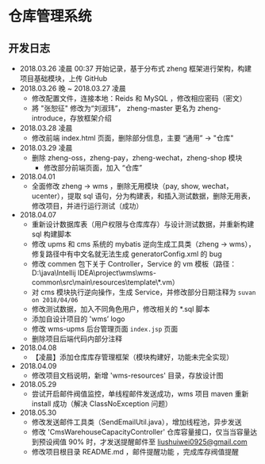 # 仓库管理系统


## 开发日志
- 2018.03.26 凌晨 00:37 开始记录，基于分布式 zheng 框架进行架构，构建项目基础模块，上传 GitHub
- 2018.03.26 晚 ~ 2018.03.27 凌晨
  - 修改配置文件，连接本地：Reids 和 MySQL ，修改相应密码（密文）
  - 將 "张恕征" 修改为“刘淑玮”， zheng-master 更名为 zheng-introduce，存放框架介绍
- 2018.03.28 凌晨
  - 修改前端 index.html 页面，删除部分信息，主要 “通用”  -> "仓库"
- 2018.03.29 凌晨
  - 删除 zheng-oss，zheng-pay，zheng-wechat，zheng-shop 模块
    - 修改部分前端页面，加入 “仓库”
- 2018.04.01
  - 全面修改 zheng -> wms ，删除无用模块（pay, show, wechat，ucenter），提取 sql 语句，分为构建表，和插入测试数据，删除无用表，修改项目，并进行运行测试（成功）
- 2018.04.07
  - 重新设计数据库表（用户权限与仓库库存）与设计测试数据，并重新构建 sql 构建脚本
  - 修改 upms 和 cms 系统的 mybatis 逆向生成工具类（zheng -> wms），修复路径中有中文名就无法生成 generatorConfig.xml 的 bug
  - 修改 commen 包下关于 Controller，Service 的 vm 模板（路径：D:\java\Intellij IDEA\project\wms\wms-common\src\main\resources\template\\*.vm）
  - 对 cms 模块执行逆向操作，生成 Service，并修改部分日期注释为 `suvan on 2018/04/06`
  - 修改测试数据，加入不同角色用户，修改相关的 *.sql 脚本
  - 添加自设计项目的  'wms’ logo
  - 修改 wms-upms 后台管理页面 `index.jsp` 页面
  - 删除项目后端代码内部分注释 
- 2018.04.08 
  - 【凌晨】添加仓库库存管理框架（模块构建好，功能未完全实现）
- 2018.04.09
  - 修改项目文档说明，新增  'wms-resources' 目录，存放设计图
- 2018.05.29
  - 尝试开启邮件阀值监控，单线程邮件发送成功，wms 项目 maven 重新 install 成功（解决 ClassNoException 问题） 
- 2018.05.30
  - 修改发送邮件工具类（SendEmailUtil.java），增加线程池，异步发送
  - 修改  'CmsWarehouseCapacityController' 仓库容量接口，仅当当容量达到预设阀值 90% 时，才发送提醒邮件至 liushuiwei0925@gmail.com
  - 修改项目根目录 README.md ，邮件提醒功能 ，完成库存阀值提醒
